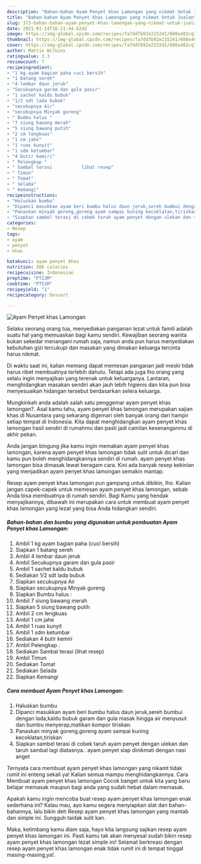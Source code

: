 ```yaml
---
description: "Bahan-bahan Ayam Penyet khas Lamongan yang nikmat Untuk Jualan"
title: "Bahan-bahan Ayam Penyet khas Lamongan yang nikmat Untuk Jualan"
slug: 373-bahan-bahan-ayam-penyet-khas-lamongan-yang-nikmat-untuk-jualan
date: 2021-01-14T16:11:44.624Z
image: https://img-global.cpcdn.com/recipes/fa7dd7b92e215241/680x482cq70/ayam-penyet-khas-lamongan-foto-resep-utama.jpg
thumbnail: https://img-global.cpcdn.com/recipes/fa7dd7b92e215241/680x482cq70/ayam-penyet-khas-lamongan-foto-resep-utama.jpg
cover: https://img-global.cpcdn.com/recipes/fa7dd7b92e215241/680x482cq70/ayam-penyet-khas-lamongan-foto-resep-utama.jpg
author: Mattie Wilkins
ratingvalue: 3.3
reviewcount: 7
recipeingredient:
- "1 kg ayam bagian paha cuci bersih"
- "1 batang sereh"
- "4 lembar daun jeruk"
- "Secukupnya garam dan gula pasir"
- "1 sachet kaldu bubuk"
- "1/2 sdt lada bubuk"
- "secukupnya Air"
- "secukupnya Minyak goreng"
- " Bumbu halus "
- "7 siung bawang merah"
- "5 siung bawang putih"
- "2 cm lengkuas"
- "1 cm jahe"
- "1 ruas kunyit"
- "1 sdm ketumbar"
- "4 butir kemiri"
- " Pelengkap "
- " Sambal terasi           lihat resep"
- " Timun"
- " Tomat"
- " Selada"
- " Kemangi"
recipeinstructions:
- "Haluskan bumbu"
- "Dipanci masukkan ayam beri bumbu halus daun jeruk,sereh bumbui dengan lada,kaldu bubuk garam dan gula masak hingga air menyusut dan bumbu menyerap,matikan kompor tiriskan."
- "Panaskan minyak goreng,goreng ayam sampai kuning kecoklatan,tiriskan"
- "Siapkan sambel terasi di cobek taruh ayam penyet dengan ulekan dan taruh sambal lagi diatasnya.. ayam penyet siap dinikmati dengan nasi anget"
categories:
- Resep
tags:
- ayam
- penyet
- khas

katakunci: ayam penyet khas 
nutrition: 206 calories
recipecuisine: Indonesian
preptime: "PT13M"
cooktime: "PT51M"
recipeyield: "1"
recipecategory: Dessert

---
```



![Ayam Penyet khas Lamongan](https://img-global.cpcdn.com/recipes/fa7dd7b92e215241/680x482cq70/ayam-penyet-khas-lamongan-foto-resep-utama.jpg)

Selaku seorang orang tua, menyediakan panganan lezat untuk famili adalah suatu hal yang memuaskan bagi kamu sendiri. Kewajiban seorang  wanita bukan sekedar menangani rumah saja, namun anda pun harus menyediakan kebutuhan gizi tercukupi dan masakan yang dimakan keluarga tercinta harus nikmat.

Di waktu  saat ini, kalian memang dapat memesan panganan jadi meski tidak harus ribet membuatnya terlebih dahulu. Tetapi ada juga lho orang yang selalu ingin menyajikan yang terenak untuk keluarganya. Lantaran, menghidangkan masakan sendiri akan jauh lebih higienis dan kita pun bisa menyesuaikan hidangan tersebut berdasarkan selera keluarga. 



Mungkinkah anda adalah salah satu penggemar ayam penyet khas lamongan?. Asal kamu tahu, ayam penyet khas lamongan merupakan sajian khas di Nusantara yang sekarang digemari oleh banyak orang dari hampir setiap tempat di Indonesia. Kita dapat menghidangkan ayam penyet khas lamongan hasil sendiri di rumahmu dan pasti jadi camilan kesenanganmu di akhir pekan.

Anda jangan bingung jika kamu ingin memakan ayam penyet khas lamongan, karena ayam penyet khas lamongan tidak sulit untuk dicari dan kamu pun boleh menghidangkannya sendiri di rumah. ayam penyet khas lamongan bisa dimasak lewat beragam cara. Kini ada banyak resep kekinian yang menjadikan ayam penyet khas lamongan semakin mantap.

Resep ayam penyet khas lamongan pun gampang untuk dibikin, lho. Kalian jangan capek-capek untuk memesan ayam penyet khas lamongan, sebab Anda bisa membuatnya di rumah sendiri. Bagi Kamu yang hendak menyajikannya, dibawah ini merupakan cara untuk membuat ayam penyet khas lamongan yang lezat yang bisa Anda hidangkan sendiri.

<!--inarticleads1-->

##### Bahan-bahan dan bumbu yang digunakan untuk pembuatan Ayam Penyet khas Lamongan:

1. Ambil 1 kg ayam bagian paha (cuci bersih)
1. Siapkan 1 batang sereh
1. Ambil 4 lembar daun jeruk
1. Ambil Secukupnya garam dan gula pasir
1. Ambil 1 sachet kaldu bubuk
1. Sediakan 1/2 sdt lada bubuk
1. Siapkan secukupnya Air
1. Siapkan secukupnya Minyak goreng
1. Siapkan  Bumbu halus :
1. Ambil 7 siung bawang merah
1. Siapkan 5 siung bawang putih
1. Ambil 2 cm lengkuas
1. Ambil 1 cm jahe
1. Ambil 1 ruas kunyit
1. Ambil 1 sdm ketumbar
1. Sediakan 4 butir kemiri
1. Ambil  Pelengkap :
1. Sediakan  Sambal terasi           (lihat resep)
1. Ambil  Timun
1. Sediakan  Tomat
1. Sediakan  Selada
1. Siapkan  Kemangi




<!--inarticleads2-->

##### Cara membuat Ayam Penyet khas Lamongan:

1. Haluskan bumbu
1. Dipanci masukkan ayam beri bumbu halus daun jeruk,sereh bumbui dengan lada,kaldu bubuk garam dan gula masak hingga air menyusut dan bumbu menyerap,matikan kompor tiriskan.
1. Panaskan minyak goreng,goreng ayam sampai kuning kecoklatan,tiriskan
1. Siapkan sambel terasi di cobek taruh ayam penyet dengan ulekan dan taruh sambal lagi diatasnya.. ayam penyet siap dinikmati dengan nasi anget




Ternyata cara membuat ayam penyet khas lamongan yang nikamt tidak rumit ini enteng sekali ya! Kalian semua mampu menghidangkannya. Cara Membuat ayam penyet khas lamongan Cocok banget untuk kita yang baru belajar memasak maupun bagi anda yang sudah hebat dalam memasak.

Apakah kamu ingin mencoba buat resep ayam penyet khas lamongan enak sederhana ini? Kalau mau, ayo kamu segera menyiapkan alat dan bahan-bahannya, lalu bikin deh Resep ayam penyet khas lamongan yang mantab dan simple ini. Sungguh taidak sulit kan. 

Maka, ketimbang kamu diam saja, hayo kita langsung sajikan resep ayam penyet khas lamongan ini. Pasti kamu tak akan menyesal sudah bikin resep ayam penyet khas lamongan lezat simple ini! Selamat berkreasi dengan resep ayam penyet khas lamongan enak tidak rumit ini di tempat tinggal masing-masing,ya!.

